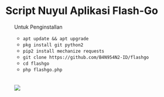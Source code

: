 # Script Nuyul Aplikasi Flash-Go

<ul>
Untuk Penginstallan
<ul>
<li><code>apt update && apt upgrade</code></li>
<li><code>pkg install git python2</code></li>
<li><code>pip2 install mechanize requests</code></li>
<li><code>git clone https://github.com/B4N954N2-ID/flashgo</code></li>
<li><code>cd flashgo</code></li>
<li><code>php flashgo.php</code></li>
</ul>
<br />
<br />
<img src="https://github.com/B4N954N2-ID/flashgo/blob/master/Screenshot_20191012-061221.png" />
